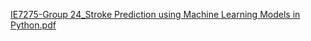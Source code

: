 [IE7275-Group 24_Stroke Prediction using Machine Learning Models in Python.pdf](https://github.com/Kart789/Data-Mining-Project-/files/12032323/IE7275-Group.24_Stroke.Prediction.using.Machine.Learning.Models.in.Python.pdf)
